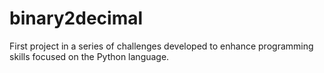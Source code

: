 # binary2decimal
First project in a series of challenges developed to enhance programming skills focused on the Python language.
